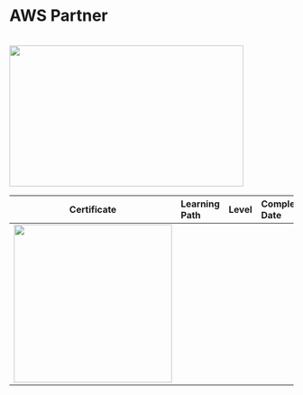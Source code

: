 <h1>AWS Partner</h1>

<br>


<img src="" width="415" height="250">

<div align="center">

| Certificate                                 | Learning Path                | Level            | Completion Date     | Hands-on QTY |
| :-----------------------------------------: | :--------------------------- | :--------------- | :------------------ | -----------: | 
| <img src="" style="width:280px;"/> |       |           |  |  | 


</div>
